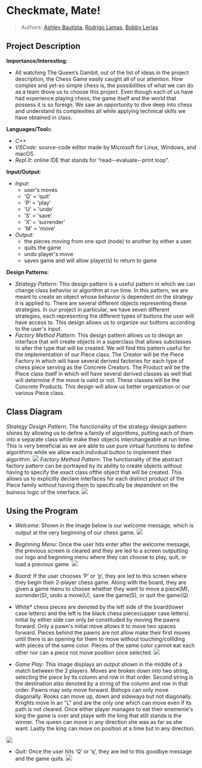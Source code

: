  # Checkmate, Mate!
 
 > Authors: [Ashley Bautista](https://github.com/ashley-bautista),
  [Rodrigo Lamas](https://github.com/lb-rodrigo),
  [Bobby Lerias](https://github.com/bobbyyy57)
 
## Project Description
**Importance/Interesting**:
 * All watching The Queen’s Gambit, out of the list of ideas in the project description, the Chess Game easily caught all of our attention. How complex and yet-so simple chess is, the possibilities of what we can do as a team drove us to choose this project. Even though each of us have had experience playing chess, the game itself and the world that possess it is so foreign. We saw an opportunity to dive deep into chess and understand its complexities all while applying technical skills we have obtained in class. 

**Languages/Tool**s:
 * *C++*
 * *VSCode*: source-code editor made by Microsoft for Linux, Windows, and macOS.
 * *Repl.It*: online IDE that stands for “read--evaluate--print loop”.
 
**Input/Output**:
 * *Input*:
   * user's moves
   * 'Q' = 'quit'
   * 'P' = 'play'
   * 'U' = 'undo'
   * 'S' = 'save'
   * 'X' = 'surrender'
   * 'M' = 'move'
 * *Output*:
   * the pieces moving from one spot (node) to another by either a user.
   * quits the game
   * undo player's move
   * saves game and will allow player(s) to return to game
 
**Design Patterns**:
 * *Strategy Pattern*: This design pattern is a useful pattern in which we can change class behavior or algorithm at run time. In this pattern, we are meant to create an object whose behavior is dependent on the strategy it is applied to. There are several different objects representing these strategies. In our project in particular, we have seven different strategies, each representing the different types of buttons the user will have access to. This design allows us to organize our buttons according to the user's input. 
 * *Factory Method Pattern*: This design pattern allows us to design an interface that will create objects in a superclass that allows subclasses to alter the type that will be created. We will find this pattern useful for the implementation of our Piece class. The Creator will be the Piece Factory in which will have several derived factories for each type of chess piece serving as the Concrete Creators. The Product will be the Piece class itself in which will have several derived classes as well that will determine if the move is valid or not. These classes will be the Concrete Products. This design will allow us better organization or our various Piece class. 

## Class Diagram
 *Strategy Design Pattern*: The functionality of the strategy design pattern shines by allowing us to define a family of algorithms, putting each of them into a separate class while make their objects interchangeable at run time. This is very beneficial as we are able to use pure virtual functions to define algorithms while we allow each indivdual button to implement their algorithm.
![](images/OMT%20Strategy%20Pattern.jpg)
 *Factory Method Pattern*: The functionality of the abstract factory pattern can be portrayed by its ability to create objects without having to specify the exact class ofthe object that will be created. This allows us to explicitly declare interfaces for each distinct product of the Piece family without having them to specifically be dependent on the buiness logic of the interface.
![](images/OMT%20Factory%20Method.jpg)

## Using the Program
 * *Welcome*: Shown in the image below is our welcome message, which is output at the very beginning of our chess game. 
![](images/welcome.png)
 * *Beginning Menu*: Once the user hits enter after the welcome message, the previous screen is cleared and they are led to a screen outputting our logo and beginning menu where they can choose to play, quit, or load a previous game.
![](images/gae.png)
 * *Board*: If the user chooses ‘P’ or ‘p’, they are led to this screen where they begin their 2-player chess game. Along with the board, they are given a game menu to choose whether they want to move a piece(M), surrender(S), undo a move(U), save the game(S), or quit the game(Q).
 
 * White* chess pieces are denoted by the left side of the board(lower case letters) and the left is the black chess pieces(upper case letters). Initial by either side can only be constituded by moving the pawns forward. Only a pawn's initial move allows it to move two spaces forward. Pieces behind the pawns are not allow make their first moves until there is an opening for them to move without touching/colliding with pieces of the same color. Pieces of the same color cannot eat each other nor can a piece not move position once selected.
![](images/game2.png)
 * *Game Play*: This image displays an output shown in the middle of a match between the 2 players. Moves are broken down into two string, selecting the piece by its column and row in that order. Second string is the destination also denoted by a string of the column and row in that order. Pawns may only move forward. Bishops can only move diagonally. Rooks can move up, down and sideways but not diagonally. Knights move in an "L" and are the only one which can move even if its path is not cleared.  Once either player manages to eat their enemenie's king the game is over and playe with the king that still stands is the winner. The queen can move in any direction she was as far as she want. Lastly the king can move on position at a time but in any direction.
 
![](images/game3.png)
 * *Quit*: Once the user hits ‘Q’ or ‘q’, they are led to this goodbye message and the game quits.
![](images/outro.png)
